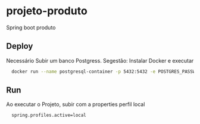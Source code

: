 # projeto-produto
Spring boot produto
## Deploy

Necessário Subir um banco Postgress. Segestão: Instalar Docker e executar

```bash
  docker run --name postgresql-container -p 5432:5432 -e POSTGRES_PASSWORD=somePassword -d postgres
```

## Run

Ao executar o Projeto, subir com a properties perfil local

```bash
  spring.profiles.active=local
```